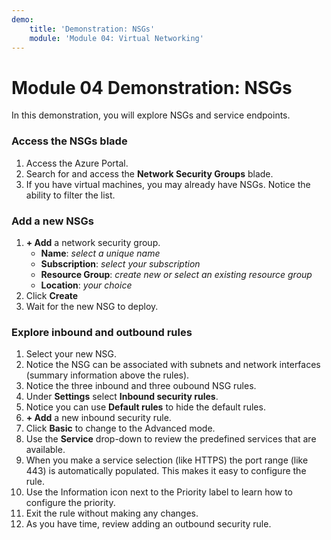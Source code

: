 ```yaml
---
demo:
    title: 'Demonstration: NSGs'
    module: 'Module 04: Virtual Networking'
---
```


# Module 04 Demonstration: NSGs 

In this demonstration, you will explore NSGs and service endpoints.

### Access the NSGs blade 

1. Access the Azure Portal.
2. Search for and access the **Network Security Groups** blade.
3. If you have virtual machines, you may already have NSGs. Notice the ability to filter the list.

### Add a new NSGs 

1. **+ Add** a network security group.
    - **Name**: *select a unique name*
    - **Subscription**: *select your subscription*
    - **Resource Group**: *create new or select an existing resource group*
    - **Location**: *your choice*
2. Click **Create**
3. Wait for the new NSG to deploy.

### Explore inbound and outbound rules 

1. Select your new NSG.
2. Notice the NSG can be associated with subnets and network interfaces (summary information above the rules).
3. Notice the three inbound and three oubound NSG rules.
4. Under **Settings** select **Inbound security rules**.
5. Notice you can use **Default rules** to hide the default rules.
6. **+ Add** a new inbound security rule.
7. Click **Basic** to change to the Advanced mode.
8. Use the **Service** drop-down to review the predefined services that are available.
9. When you make a service selection (like HTTPS) the port range (like 443) is automatically populated. This makes it easy to configure the rule.
10. Use the Information icon next to the Priority label to learn how to configure the priority.
11. Exit the rule without making any changes.
12. As you have time, review adding an outbound security rule.
